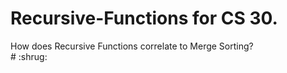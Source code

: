 # Recursive-Functions for CS 30.
<detail>
<summary>How does Recursive Functions correlate to Merge Sorting?</summary>
# :shrug:
</detail>